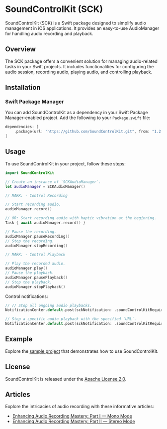# SoundControlKit (SCK)

SoundControlKit (SCK) is a Swift package designed to simplify audio management in iOS applications. It provides an easy-to-use AudioManager for handling audio recording and playback.

## Overview

The SCK package offers a convenient solution for managing audio-related tasks in your Swift projects. It includes functionalities for configuring the audio session, recording audio, playing audio, and controlling playback.

## Installation

### Swift Package Manager

You can add SoundControlKit as a dependency in your Swift Package Manager-enabled project. Add the following to your `Package.swift` file:

```swift
dependencies: [
    .package(url: "https://github.com/SoundControlKit.git", from: "1.2.0")
]
```

## Usage

To use SoundControlKit in your project, follow these steps:

```swift
import SoundControlKit

// Create an instance of `SCKAudioManager`.
let audioManager = SCKAudioManager()

// MARK: - Control Recording

// Start recording audio.
audioManager.record()

// OR: Start recording audio with haptic vibration at the beginning.
Task { await audioManager.record() }

// Pause the recording.
audioManager.pauseRecording()
// Stop the recording.
audioManager.stopRecording()

// MARK: - Control Playback

// Play the recorded audio.
audioManager.play()
// Pause the playback.
audioManager.pausePlayback()
// Stop the playback.
audioManager.stopPlayback()
```

Control notifications:
```swift
// // Stop all ongoing audio playbacks.
NotificationCenter.default.post(sckNotification: .soundControlKitRequiredToStopAudioPlayback)

// Stop a specific audio playback with the specified `URL`.
NotificationCenter.default.post(sckNotification: .soundControlKitRequiredToStopAudioPlayback, object: recordingURL)
```

## Example

Explore the [sample project](https://github.com/bilalBakhrom/SoundControlKit/tree/master/SoundControlKitExample) that demonstrates how to use SoundControlKit.

## License

SoundControlKit is released under the [Apache License 2.0](https://github.com/bilalBakhrom/SoundControlKit/blob/master/LICENSE).

## Articles

Explore the intricacies of audio recording with these informative articles:
- [Enhancing Audio Recording Mastery: Part I — Mono Mode](https://medium.com/@bilalbakhrom/enhancing-audio-recording-mastery-part-ii-stereo-mode-a458ed18befb)
- [Enhancing Audio Recording Mastery: Part II — Stereo Mode](https://medium.com/@bilalbakhrom/enhancing-audio-recording-mastery-part-i-mono-mode-895f9d8747e1)

